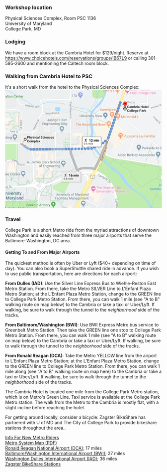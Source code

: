 ### Workshop location
Physical Sciences Complex, Room PSC 1136  
University of Maryland  
College Park, MD

### Lodging
We have a room block at the Cambria Hotel for $129/night. Reserve at https://www.choicehotels.com/reservations/groups/IB67L9 or calling 301-595-2600 and mentioning the Caltech room block.

### Walking from Cambria Hotel to PSC 
It's a short walk from the hotel to the Physical Sciences Complex:
![map from hotel to workshop](CambriatoPSC.png)


### Travel
College Park is a short Metro ride from the myriad attractions of downtown Washington and easily reached from three major airports that serve the Baltimore-Washington, DC area. 

#### Getting To and From Major Airports
The quickest method is often by Uber or Lyft ($40+ depending on time of day). You can also book a SuperShuttle shared ride in advance. If you wish to use public transportation, here are directions for each airport:

**From Dulles (IAD)**: Use the Silver Line Express Bus to Wiehle-Reston East Metro Station. From there, take the Metro SILVER Line to L'Enfant Plaza Metro Station; at the L’Enfant Plaza Metro Station, change to the GREEN line to College Park Metro Station. From there, you can walk 1 mile (see "A to B" walking route on map below) to the Cambria or take a taxi or Uber/Lyft. If walking, be sure to walk through the tunnel to the _neighborhood_ side of the tracks.

**From Baltimore/Washington (BWI)**: Use BWI Express Metro bus service to Greenbelt Metro Station. Then take the GREEN line one stop to College Park Metro Station. From there, you can walk 1 mile (see "A to B" walking route on map below) to the Cambria or take a taxi or Uber/Lyft. If walking, be sure to walk through the tunnel to the _neighborhood_ side of the tracks.

**From Ronald Reagan (DCA)**: Take the Metro YELLOW line from the airport to L'Enfant Plaza Metro Station; at the L’Enfant Plaza Metro Station, change to the GREEN line to College Park Metro Station. From there, you can walk 1 mile along (see "A to B" walking route on map here) to  the Cambria or take a taxi or Uber/Lyft. If walking, be sure to walk through the tunnel to the _neighborhood_ side of the tracks.

The Cambria Hotel is located one mile from the College Park Metro station, which is on Metro's Green Line. Taxi service is available at the College Park Metro station. The walk from the Metro to the Cambria is mostly flat, with a slight incline before reaching the hotel.

For getting around locally, consider a bicycle: Zagster BikeShare has partnered with U of MD and The City of College Park to provide bikeshare stations throughout the area..

[Info For New Metro Riders](https://www.wmata.com/rider-guide/new-riders/)  
[Metro System Map (PDF)](https://www.wmata.com/schedules/maps/upload/2017-System-Map.pdf)  
[Ronald Reagan National Airport (DCA)](http://www.flyreagan.com/dca/reagan-national-airport); 17 miles  
[Baltimore/Washington International Airport (BWI)](http://www.bwiairport.com/); 27 miles  
[Washington Dulles International Airport (IAD)](http://www.flydulles.com/); 36 miles  
[Zagster BikeShare Stations](https://bike.zagster.com/mbike)  
